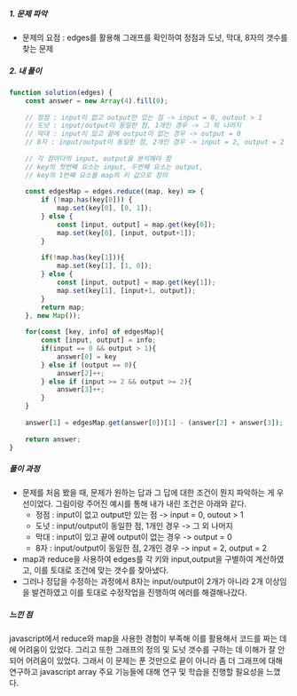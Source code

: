 ##### 1. 문제 파악
- 문제의 요점 : edges를 활용해 그래프를 확인하여 정점과 도넛, 막대,  8자의 갯수를 찾는 문제

##### 2. 내 풀이

``` javascript
function solution(edges) {
    const answer = new Array(4).fill(0);
    
    // 정점 : input이 없고 output만 있는 점 -> input = 0, outout > 1
    // 도넛 : input/output이 동일한 점, 1개인 경우 -> 그 외 나머지
    // 막대 : input이 있고 끝에 output이 없는 경우 -> output = 0
    // 8자 : input/output이 동일한 점, 2개인 경우 -> input = 2, output = 2
    
    // 각 점마다의 input, output을 분석해야 함
    // key의 첫번째 요소는 input, 두번째 요소는 output, 
    // key의 1번째 요소를 map의 키 값으로 정의
    
    const edgesMap = edges.reduce((map, key) => {
        if (!map.has(key[0])) {
            map.set(key[0], [0, 1]);
        } else {
            const [input, output] = map.get(key[0]);
            map.set(key[0], [input, output+1]);
        }
    
        if(!map.has(key[1])){
            map.set(key[1], [1, 0]);
        } else {
            const [input, output] = map.get(key[1]);
            map.set(key[1], [input+1, output]);
        }
        return map;
    }, new Map());
    
    for(const [key, info] of edgesMap){ 
        const [input, output] = info;
        if(input == 0 && output > 1){
            answer[0] = key
        } else if (output == 0){
            answer[2]++;
        } else if (input >= 2 && output >= 2){
            answer[3]++;
        }
    }
    
    answer[1] = edgesMap.get(answer[0])[1] - (answer[2] + answer[3]);
    
    return answer;
}
```
##### 풀이 과정
- 문제를 처음 봤을 때, 문제가 원하는 답과 그 답에 대한 조건이 뭔지 파악하는 게 우선이었다. 그림이랑 주어진 예시를 통해 내가 내린 조건은 아래와 같다.
	-  정점 : input이 없고 output만 있는 점 -> input = 0, outout > 1
	- 도넛 : input/output이 동일한 점, 1개인 경우 -> 그 외 나머지
	- 막대 : input이 있고 끝에 output이 없는 경우 -> output = 0
	- 8자 : input/output이 동일한 점, 2개인 경우 -> input = 2, output = 2
- map과 reduce을 사용하여 edges를 각 키와 input,output을 구별하여 계산하였고, 이를 토대로 조건에 맞는 갯수를 찾아냈다.
- 그러나 정답을 수정하는 과정에서 8자는 input/output이 2개가 아니라 2개 이상임을 발견하였고 이를 토대로 수정작업을 진행하여 에러를 해결해나갔다.

##### 느낀 점
javascript에서 reduce와 map을 사용한 경험이 부족해 이를 활용해서 코드를 짜는 데에 어려움이 있었다. 그리고 또한 그래프의 정의 및 도넛 갯수를 구하는 데 이해가 잘 안되어 어려움이 있었다. 그래서 이 문제는 푼 것만으로 끝이 아니라 좀 더 그래프에 대해 연구하고 javascript array 주요 기능들에 대해 연구 및 학습을 진행할 필요성을 느꼈다.